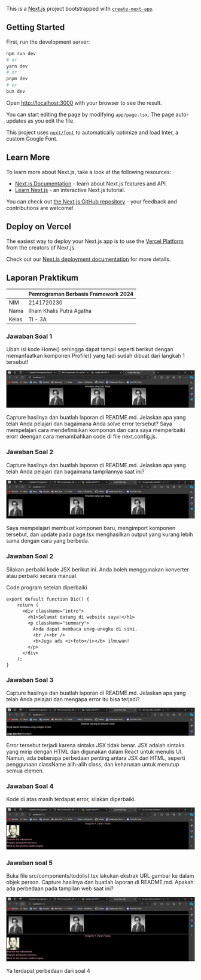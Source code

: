 This is a [Next.js](https://nextjs.org/) project bootstrapped with [`create-next-app`](https://github.com/vercel/next.js/tree/canary/packages/create-next-app).

## Getting Started

First, run the development server:

```bash
npm run dev
# or
yarn dev
# or
pnpm dev
# or
bun dev
```

Open [http://localhost:3000](http://localhost:3000) with your browser to see the result.

You can start editing the page by modifying `app/page.tsx`. The page auto-updates as you edit the file.

This project uses [`next/font`](https://nextjs.org/docs/basic-features/font-optimization) to automatically optimize and load Inter, a custom Google Font.

## Learn More

To learn more about Next.js, take a look at the following resources:

- [Next.js Documentation](https://nextjs.org/docs) - learn about Next.js features and API.
- [Learn Next.js](https://nextjs.org/learn) - an interactive Next.js tutorial.

You can check out [the Next.js GitHub repository](https://github.com/vercel/next.js/) - your feedback and contributions are welcome!

## Deploy on Vercel

The easiest way to deploy your Next.js app is to use the [Vercel Platform](https://vercel.com/new?utm_medium=default-template&filter=next.js&utm_source=create-next-app&utm_campaign=create-next-app-readme) from the creators of Next.js.

Check out our [Next.js deployment documentation](https://nextjs.org/docs/deployment) for more details.

## Laporan Praktikum

|  | Pemrograman Berbasis Framework 2024 |
|--|--|
| NIM |  2141720230 |
| Nama |  Ilham Khalis Putra Agatha |
| Kelas | TI - 3A |

### Jawaban Soal 1

Ubah isi kode Home() sehingga dapat tampil seperti berikut dengan memanfaatkan komponen Profile() yang tadi sudah dibuat dari langkah 1 tersebut!

![Screenshot](assets-report/01.png)

Capture hasilnya dan buatlah laporan di README.md. Jelaskan apa yang telah Anda pelajari dan bagaimana Anda solve error tersebut?
Saya mempelajari cara mendefinisikan komponon dan cara saya memperbaiki erorr deengan cara menambahkan code di file next.config.js.

### Jawaban Soal 2

Capture hasilnya dan buatlah laporan di README.md. Jelaskan apa yang telah Anda pelajari dan bagaimana tampilannya saat ini?

![Screenshot](assets-report/02.png)

Saya mempelajari membuat komponen baru, mengimport komponen tersebut, dan update pada page.tsx menghasilkan output yang kurang lebih sama dengan cara yang berbeda.

### Jawaban Soal 2

Silakan perbaiki kode JSX berikut ini. Anda boleh menggunakan konverter atau perbaiki secara manual.

Code program setelah diperbaiki
```
export default function Bio() {
    return (
      <div className="intro">
        <h1>Selamat datang di website saya!</h1>
        <p className="summary">
          Anda dapat membaca uneg-unegku di sini.
          <br /><br />
          <b>Juga ada <i>foto</i></b> ilmuwan!
        </p>
      </div>
    );
}
```

### Jawaban Soal 3

Capture hasilnya dan buatlah laporan di README.md. Jelaskan apa yang telah Anda pelajari dan mengapa error itu bisa terjadi?

![Screenshot](assets-report/03.png)

Error tersebut terjadi karena sintaks JSX tidak benar. JSX adalah sintaks yang mirip dengan HTML dan digunakan dalam React untuk menulis UI. Namun, ada beberapa perbedaan penting antara JSX dan HTML, seperti penggunaan className alih-alih class, dan keharusan untuk menutup semua elemen.

### Jawaban Soal 4

Kode di atas masih terdapat error, silakan diperbaiki.

![Screenshot](assets-report/04.png)

### Jawaban soal 5

Buka file src/components/todolist.tsx lakukan ekstrak URL gambar ke dalam objek person.
Capture hasilnya dan buatlah laporan di README.md. Apakah ada perbedaan pada tampilan web saat ini?

![Screenshot](assets-report/05.png)

Ya terdapat perbedaan dari soal 4